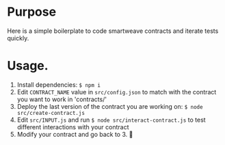 # Purpose

Here is a simple boilerplate to code smartweave contracts and iterate tests quickly.

# Usage.

1. Install dependencies: `$ npm i`
2. Edit `CONTRACT_NAME` value in `src/config.json` to match with the contract you want to work in 'contracts/'
3. Deploy the last version of the contract you are working on: `$ node src/create-contract.js`
4. Edit `src/INPUT.js` and run `$ node src/interact-contract.js` to test different interactions with your contract
5. Modify your contract and go back to 3. 🙂

